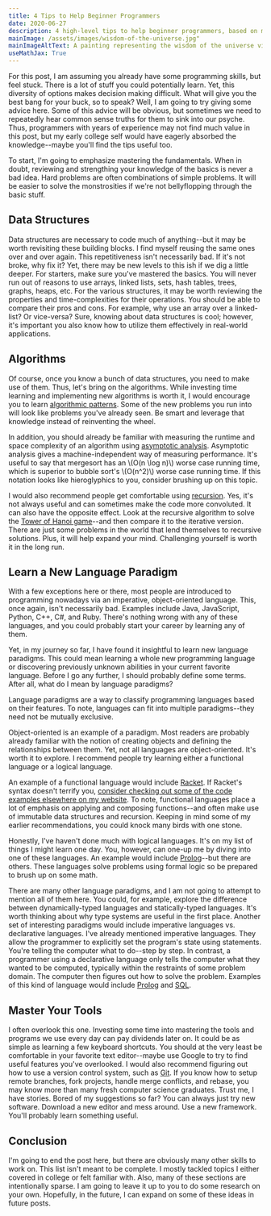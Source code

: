 ```yaml
---
title: 4 Tips to Help Beginner Programmers
date: 2020-06-27
description: 4 high-level tips to help beginner programmers, based on my college and internship coding experiences
mainImage: /assets/images/wisdom-of-the-universe.jpg"
mainImageAltText: A painting representing the wisdom of the universe via a flowering tree and a dove
useMathJax: True
---
```

For this post, I am assuming you already have some programming skills, but feel stuck. There is a lot of stuff you could potentially learn. Yet, this diversity of options makes decision making difficult. What will give you the best bang for your buck, so to speak? Well, I am going to try giving some advice here. Some of this advice will be obvious, but sometimes we need to repeatedly hear common sense truths for them to sink into our psyche. Thus, programmers with years of experience may not find much value in this post, but my early college self would have eagerly absorbed the knowledge--maybe you'll find the tips useful too.

To start, I'm going to emphasize mastering the fundamentals. When in doubt, reviewing and strengthing your knowledge of the basics is never a bad idea. Hard problems are often combinations of simple problems. It will be easier to solve the monstrosities if we're not bellyflopping through the basic stuff.

## Data Structures

Data structures are necessary to code much of anything--but it may be worth revisiting these building blocks. I find myself reusing the same ones over and over again. This repetitiveness isn't necessarily bad. If it's not broke, why fix it? Yet, there may be new levels to this ish if we dig a little deeper. For starters, make sure you've mastered the basics. You will never run out of reasons to use arrays, linked lists, sets, hash tables, trees, graphs, heaps, etc. For the various structures, it may be worth reviewing the properties and time-complexities for their operations. You should be able to compare their pros and cons. For example, why use an array over a linked-list? Or vice-versa? Sure, knowing about data structures is cool; however, it's important you also know how to utilize them effectively in real-world applications.

## Algorithms

Of course, once you know a bunch of data structures, you need to make use of them. Thus, let's bring on the algorithms. While investing time learning and implementing new algorithms is worth it, I would encourage you to learn [algorithmic patterns](https://cs.lmu.edu/~ray/notes/algpatterns/). Some of the new problems you run into will look like problems you've already seen. Be smart and leverage that knowledge instead of reinventing the wheel.

In addition, you should already be familiar with measuring the runtime and space complexity of an algorithm using [asymptotic analysis](http://www.cs.cornell.edu/courses/cs312/2004fa/lectures/lecture16.htm). Asymptotic analysis gives a machine-independent way of measuring performance. It's useful to say that mergesort has an \\(O(n \log n)\\) worse case running time, which is superior to bubble sort's \\(O(n^2)\\) worse case running time. If this notation looks like hieroglyphics to you, consider brushing up on this topic.

I would also recommend people get comfortable using [recursion](https://www.cs.cmu.edu/~adamchik/15-121/lectures/Recursions/recursions.html). Yes, it's not always useful and can sometimes make the code more convoluted. It can also have the opposite effect. Look at the recursive algorithm to solve the [Tower of Hanoi game](https://en.wikipedia.org/wiki/Tower_of_Hanoi#Iterative_solution)--and then compare it to the iterative version. There are just some problems in the world that lend themselves to recursive solutions. Plus, it will help expand your mind. Challenging yourself is worth it in the long run.

## Learn a New Language Paradigm

With a few exceptions here or there, most people are introduced to programming nowadays via an imperative, object-oriented language. This, once again, isn't necessarily bad. Examples include Java, JavaScript, Python, C++, C#, and Ruby. There's nothing wrong with any of these languages, and you could probably start your career by learning any of them. 

Yet, in my journey so far, I have found it insightful to learn new language paradigms. This could mean learning a whole new programming language or discovering previously unknown abilities in your current favorite language. Before I go any further, I should probably define some terms. After all, what do I mean by language paradigms?

Language paradigms are a way to classify programming languages based on their features. To note, languages can fit into multiple paradigms--they need not be mutually exclusive.

Object-oriented is an example of a paradigm. Most readers are probably already familiar with the notion of creating objects and defining the relationships between them. Yet, not all languages are object-oriented. It's worth it to explore. I recommend people try learning either a functional language or a logical language. 

An example of a functional language would include [Racket](https://racket-lang.org/). If Racket's syntax doesn't terrify you, [consider checking out some of the code examples elsewhere on my website](/state-space-algorithm/). To note, functional languages place a lot of emphasis on applying and composing functions--and often make use of immutable data structures and recursion. Keeping in mind some of my earlier recommendations, you could knock many birds with one stone.

Honestly, I've haven't done much with logical languages. It's on my list of things I might learn one day. You, however, can one-up me by diving into one of these languages. An example would include [Prolog](https://en.wikipedia.org/wiki/Prolog)--but there are others. These languages solve problems using formal logic so be prepared to brush up on some math.

There are many other language paradigms, and I am not going to attempt to mention all of them here. You could, for example, explore the difference between dynamically-typed languages and statically-typed languages. It's worth thinking about why type systems are useful in the first place. Another set of interesting paradigms would include imperative languages vs. declarative languages. I've already mentioned imperative languages. They allow the programmer to explicitly set the program's state using statements. You're telling the computer what to do--step by step. In contrast, a programmer using a declarative language only tells the computer what they wanted to be computed, typically within the restraints of some problem domain. The computer then figures out how to solve the problem. Examples of this kind of language would include [Prolog](https://en.wikipedia.org/wiki/Prolog) and [SQL](https://en.wikipedia.org/wiki/SQL).

## Master Your Tools

I often overlook this one. Investing some time into mastering the tools and programs we use every day can pay dividends later on. It could be as simple as learning a few keyboard shortcuts. You should at the very least be comfortable in your favorite text editor--maybe use Google to try to find useful features you've overlooked. I would also recommend figuring out how to use a version control system, such as [Git](https://git-scm.com/). If you know how to setup remote branches, fork projects, handle merge conflicts, and rebase, you may know more than many fresh computer science graduates. Trust me, I have stories. Bored of my suggestions so far? You can always just try new software. Download a new editor and mess around. Use a new framework. You'll probably learn something useful.

## Conclusion

I'm going to end the post here, but there are obviously many other skills to work on. This list isn't meant to be complete. I mostly tackled topics I either covered in college or felt familiar with. Also, many of these sections are intentionally sparse. I am going to leave it up to you to do some research on your own. Hopefully, in the future, I can expand on some of these ideas in future posts.